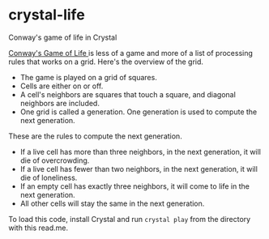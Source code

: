 # crystal-life
Conway's game of life in Crystal

[Conway's Game of Life ](https://en.wikipedia.org/wiki/Conway's_Game_of_Life) is less of a game and more of a list of processing rules that works on a grid. Here's the overview of the grid. 

- The game is played on a grid of squares. 
- Cells are either on or off. 
- A cell's neighbors are squares that touch a square, and diagonal neighbors are included. 
- One grid is called a generation. One generation is used to compute the next generation. 

These are the rules to compute the next generation. 

- If a live cell has more than three neighbors, in the next generation, it will die of overcrowding. 
- If a live cell has fewer than two neighbors, in the next generation, it will die of loneliness. 
- If an empty cell has exactly three neighbors, it will come to life in the next generation. 
- All other cells will stay the same in the next generation. 

To load this code, install Crystal and run `crystal play` from the directory with this read.me. 


